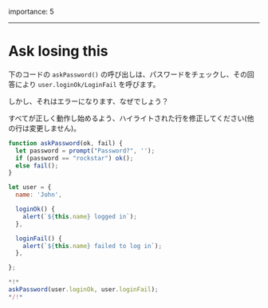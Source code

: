 importance: 5

---

# Ask losing this

下のコードの `askPassword()` の呼び出しは、パスワードをチェックし、その回答により `user.loginOk/LoginFail` を呼びます。

しかし、それはエラーになります、なぜでしょう？

すべてが正しく動作し始めるよう、ハイライトされた行を修正してください(他の行は変更しません)。

```js run
function askPassword(ok, fail) {
  let password = prompt("Password?", '');
  if (password == "rockstar") ok();
  else fail();
}

let user = {
  name: 'John',

  loginOk() {
    alert(`${this.name} logged in`);
  },

  loginFail() {
    alert(`${this.name} failed to log in`);
  },

};

*!*
askPassword(user.loginOk, user.loginFail);
*/!*
```


